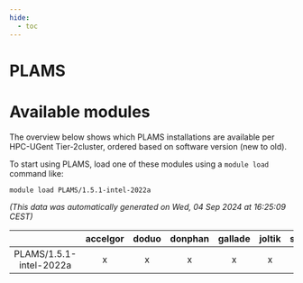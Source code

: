 ```yaml
---
hide:
  - toc
---
```


PLAMS
=====

# Available modules


The overview below shows which PLAMS installations are available per HPC-UGent Tier-2cluster, ordered based on software version (new to old).

To start using PLAMS, load one of these modules using a `module load` command like:

```shell
module load PLAMS/1.5.1-intel-2022a
```

*(This data was automatically generated on Wed, 04 Sep 2024 at 16:25:09 CEST)*  

| |accelgor|doduo|donphan|gallade|joltik|shinx|skitty|
| :---: | :---: | :---: | :---: | :---: | :---: | :---: | :---: |
|PLAMS/1.5.1-intel-2022a|x|x|x|x|x|-|x|
